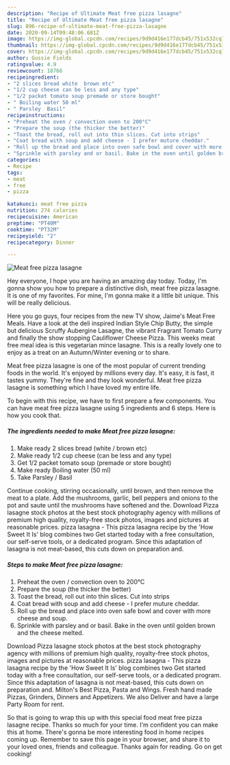 ```yaml
---
description: "Recipe of Ultimate Meat free pizza lasagne"
title: "Recipe of Ultimate Meat free pizza lasagne"
slug: 896-recipe-of-ultimate-meat-free-pizza-lasagne
date: 2020-09-14T09:48:06.681Z
image: https://img-global.cpcdn.com/recipes/9d9d416e177dcb45/751x532cq70/meat-free-pizza-lasagne-recipe-main-photo.jpg
thumbnail: https://img-global.cpcdn.com/recipes/9d9d416e177dcb45/751x532cq70/meat-free-pizza-lasagne-recipe-main-photo.jpg
cover: https://img-global.cpcdn.com/recipes/9d9d416e177dcb45/751x532cq70/meat-free-pizza-lasagne-recipe-main-photo.jpg
author: Gussie Fields
ratingvalue: 4.9
reviewcount: 18766
recipeingredient:
- "2 slices bread white  brown etc"
- "1/2 cup cheese can be less and any type"
- "1/2 packet tomato soup premade or store bought"
- " Boiling water 50 ml"
- " Parsley  Basil"
recipeinstructions:
- "Preheat the oven / convection oven to 200°C"
- "Prepare the soup (the thicker the better)"
- "Toast the bread, roll out into thin slices. Cut into strips"
- "Coat bread with soup and add cheese - I prefer muture cheddar."
- "Roll up the bread and place into oven safe bowl and cover with more cheese and soup."
- "Sprinkle with parsley and or basil. Bake in the oven until golden brown and the cheese melted."
categories:
- Recipe
tags:
- meat
- free
- pizza

katakunci: meat free pizza 
nutrition: 274 calories
recipecuisine: American
preptime: "PT40M"
cooktime: "PT32M"
recipeyield: "2"
recipecategory: Dinner

---
```



![Meat free pizza lasagne](https://img-global.cpcdn.com/recipes/9d9d416e177dcb45/751x532cq70/meat-free-pizza-lasagne-recipe-main-photo.jpg)

Hey everyone, I hope you are having an amazing day today. Today, I'm gonna show you how to prepare a distinctive dish, meat free pizza lasagne. It is one of my favorites. For mine, I'm gonna make it a little bit unique. This will be really delicious.

Here you go guys, four recipes from the new TV show, Jaime&#39;s Meat Free Meals. Have a look at the deli inspired Indian Style Chip Butty, the simple but delicious Scruffy Aubergine Lasagne, the vibrant Fragrant Tomato Curry and finally the show stopping Cauliflower Cheese Pizza. This weeks meat free meal idea is this vegetarian mince lasagne. This is a really lovely one to enjoy as a treat on an Autumn/Winter evening or to share.

Meat free pizza lasagne is one of the most popular of current trending foods in the world. It's enjoyed by millions every day. It's easy, it is fast, it tastes yummy. They're fine and they look wonderful. Meat free pizza lasagne is something which I have loved my entire life.


To begin with this recipe, we have to first prepare a few components. You can have meat free pizza lasagne using 5 ingredients and 6 steps. Here is how you cook that.

<!--inarticleads1-->

##### The ingredients needed to make Meat free pizza lasagne:

1. Make ready 2 slices bread (white / brown etc)
1. Make ready 1/2 cup cheese (can be less and any type)
1. Get 1/2 packet tomato soup (premade or store bought)
1. Make ready  Boiling water (50 ml)
1. Take  Parsley / Basil


Continue cooking, stirring occasionally, until brown, and then remove the meat to a plate. Add the mushrooms, garlic, bell peppers and onions to the pot and saute until the mushrooms have softened and the. Download Pizza lasagne stock photos at the best stock photography agency with millions of premium high quality, royalty-free stock photos, images and pictures at reasonable prices. pizza lasagna - This pizza lasagna recipe by the &#39;How Sweet It Is&#39; blog combines two Get started today with a free consultation, our self-serve tools, or a dedicated program. Since this adaptation of lasagna is not meat-based, this cuts down on preparation and. 

<!--inarticleads2-->

##### Steps to make Meat free pizza lasagne:

1. Preheat the oven / convection oven to 200°C
1. Prepare the soup (the thicker the better)
1. Toast the bread, roll out into thin slices. Cut into strips
1. Coat bread with soup and add cheese - I prefer muture cheddar.
1. Roll up the bread and place into oven safe bowl and cover with more cheese and soup.
1. Sprinkle with parsley and or basil. Bake in the oven until golden brown and the cheese melted.


Download Pizza lasagne stock photos at the best stock photography agency with millions of premium high quality, royalty-free stock photos, images and pictures at reasonable prices. pizza lasagna - This pizza lasagna recipe by the &#39;How Sweet It Is&#39; blog combines two Get started today with a free consultation, our self-serve tools, or a dedicated program. Since this adaptation of lasagna is not meat-based, this cuts down on preparation and. Milton&#39;s Best Pizza, Pasta and Wings. Fresh hand made Pizzas, Grinders, Dinners and Appetizers. We also Deliver and have a large Party Room for rent. 

So that is going to wrap this up with this special food meat free pizza lasagne recipe. Thanks so much for your time. I'm confident you can make this at home. There's gonna be more interesting food in home recipes coming up. Remember to save this page in your browser, and share it to your loved ones, friends and colleague. Thanks again for reading. Go on get cooking!
